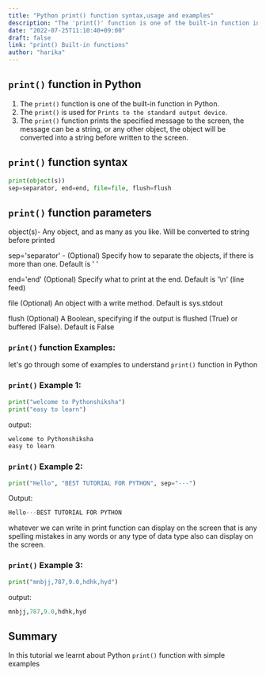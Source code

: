 ```yaml
---
title: "Python print() function syntax,usage and examples"
description: "The 'print()' function is one of the built-in function in Python"
date: "2022-07-25T11:10:40+09:00"
draft: false
link: "print() Built-in functions"
author: "harika"
---
```


## `print()` function  in Python

1. The `print()` function is one of the built-in function in Python.
2. The `print()` is used for `Prints to the standard output device`.
3. The `print()` function prints the specified message to the screen,
the message can be a string, or any other object, the object will be converted into a string before written to the screen.

## `print()` function syntax

```Python
print(object(s))
sep=separator, end=end, file=file, flush=flush
```

## `print()` function parameters

object(s)- Any object, 
and as many as you like. Will be converted to string before printed

sep='separator' - (Optional)
Specify how to separate the objects, if there is more than one. Default is ' '

end='end' (Optional) 
Specify what to print at the end. Default is '\n' (line feed)

file (Optional) 
An object with a write method. Default is sys.stdout

flush (Optional) 
A Boolean, specifying if the output is flushed (True) or buffered (False). Default is False

### `print()` function Examples:

let's go through some of examples to understand `print()` function in Python

### `print()` Example 1:
```Python
print("welcome to Pythonshiksha")
print("easy to learn")
```
output:

```Python
welcome to Pythonshiksha
easy to learn
```
### `print()` Example 2:

```Python
print("Hello", "BEST TUTORIAL FOR PYTHON", sep="---")
```
Output:

```Python
Hello---BEST TUTORIAL FOR PYTHON
```
whatever we can write in print function can display on the screen that is any spelling mistakes in any words or any type of data type also can display on the screen.

### `print()` Example 3:

```Python
print("mnbjj,787,9.0,hdhk,hyd")
```
output:

```Python
mnbjj,787,9.0,hdhk,hyd
```
## Summary
In this tutorial we learnt about Python `print()` function with simple examples